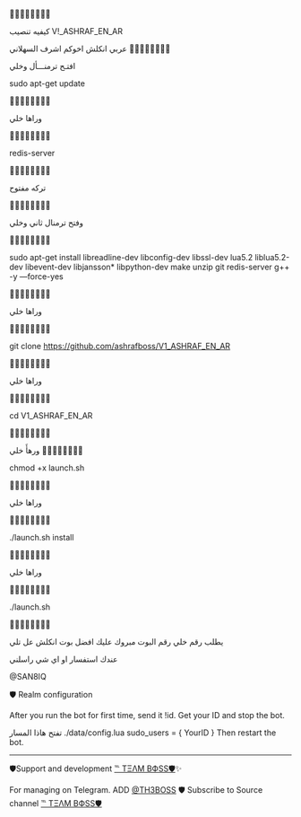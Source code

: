 

🔺➖🔺➖🔺➖🔺➖

كيفيه تنصيب  V!_ASHRAF_EN_AR

عربي انكلش اخوكم اشرف السهلاني
🔺➖🔺➖🔺➖🔺➖

افتـح ترمنـــأل وخلي   

sudo apt-get update 

🔺➖🔺➖🔺➖🔺➖

وراها خلي  

🔺➖🔺➖🔺➖🔺➖


redis-server

🔺➖🔺➖🔺➖🔺➖

تركه مفتوح    

🔺➖🔺➖🔺➖🔺➖

وفتح ترمنال ثاني وخلي    

🔺➖🔺➖🔺➖🔺➖

sudo apt-get install libreadline-dev libconfig-dev libssl-dev lua5.2 liblua5.2-dev libevent-dev libjansson* libpython-dev make unzip git redis-server g++ -y —force-yes

🔺➖🔺➖🔺➖🔺➖

وراها خلي  

🔺➖🔺➖🔺➖🔺➖

git clone https://github.com/ashrafboss/V1_ASHRAF_EN_AR

🔺➖🔺➖🔺➖🔺➖

وراها خلي    

🔺➖🔺➖🔺➖🔺➖

cd V1_ASHRAF_EN_AR

🔺➖🔺➖🔺➖🔺➖

ورهأَ خلي 
🔺➖🔺➖🔺➖🔺➖

chmod +x launch.sh

🔺➖🔺➖🔺➖🔺➖

وراها خلي 

🔺➖🔺➖🔺➖🔺➖

./launch.sh install

🔺➖🔺➖🔺➖🔺➖

وراها خلي  

🔺➖🔺➖🔺➖🔺➖

./launch.sh 

🔺➖🔺➖🔺➖🔺➖


يطلب رقم خلي رقم البوت 
مبروك عليك افضل بوت انكلش عل تلي 


عندك استفسار او اي شي راسلني

@SAN8IQ

🛡 Realm configuration

After you run the bot for first time, send it !id. Get your ID and stop the bot.

تفتح هاذا المسار ./data/config.lua 
  sudo_users = {
    YourID
  }
Then restart the bot.
* * *

🛡Support and development [℡ TΞΛM BФSS🛡](https://telegram.me/llDEV1ll)✨

For managing on Telegram.
ADD [@TH3BOSS](https://telegram.me/TH3BOSS) 🛡
Subscribe to Source channel [℡ TΞΛM BФSS🛡](https://telegram.me/llDEV1ll)
